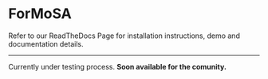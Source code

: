 # ForMoSA

Refer to our ReadTheDocs Page for installation instructions, demo and documentation details.

***

Currently under testing process. 
**Soon available for the comunity.**

